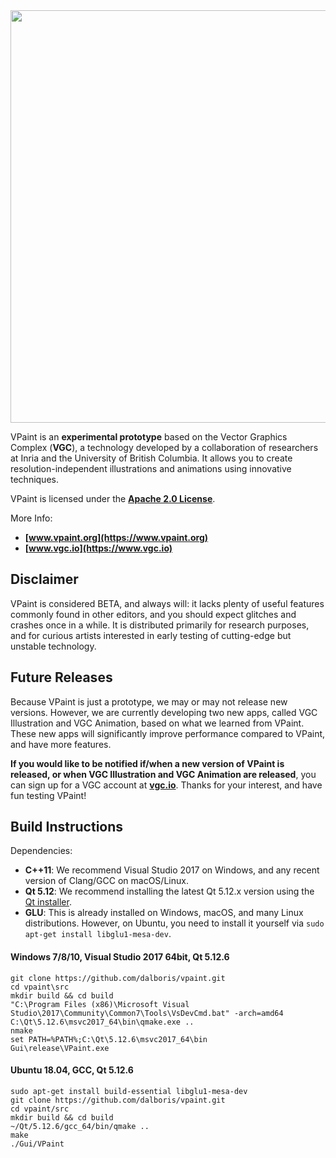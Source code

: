 <img src="https://github.com/dalboris/vpaint/blob/master/src/Gui/images/aboutlogo.png" width="660px">

VPaint is an **experimental prototype** based on the Vector
Graphics Complex (**VGC**), a technology developed by a
collaboration of researchers at Inria and the University of
British Columbia. It allows you to create resolution-independent
illustrations and animations using innovative techniques.

VPaint is licensed under the **[Apache 2.0 License](https://github.com/dalboris/vpaint/blob/master/LICENSE)**.

More Info:
- **[www.vpaint.org](https://www.vpaint.org)**
- **[www.vgc.io](https://www.vgc.io)**

## Disclaimer

VPaint is considered BETA, and always will: it
lacks plenty of useful features commonly found in other editors, and you
should expect glitches and crashes once in a while. It is distributed
primarily for research purposes, and for curious artists interested in early
testing of cutting-edge but unstable technology.

## Future Releases

Because VPaint is just a prototype, we may or may not release new versions.
However, we are currently developing two new apps, called VGC Illustration and
VGC Animation, based on what we learned from VPaint. These new apps will significantly
improve performance compared to VPaint, and have more features.

**If you would like to be notified if/when
a new version of VPaint is released, or when VGC Illustration and VGC Animation are released**, you
can sign up for a VGC account at **[vgc.io](https://www.vgc.io)**. Thanks for your interest, and have fun
testing VPaint!

## Build Instructions

Dependencies:
- **C++11**: We recommend Visual Studio 2017 on Windows, and any recent version of Clang/GCC on macOS/Linux.
- **Qt 5.12**: We recommend installing the latest Qt 5.12.x version using the [Qt installer](https://www.qt.io/download-qt-installer).
- **GLU**: This is already installed on Windows, macOS, and many Linux distributions. However, on Ubuntu, you need to install it yourself via `sudo apt-get install libglu1-mesa-dev`.

#### Windows 7/8/10, Visual Studio 2017 64bit, Qt 5.12.6

```
git clone https://github.com/dalboris/vpaint.git
cd vpaint\src
mkdir build && cd build
"C:\Program Files (x86)\Microsoft Visual Studio\2017\Community\Common7\Tools\VsDevCmd.bat" -arch=amd64
C:\Qt\5.12.6\msvc2017_64\bin\qmake.exe ..
nmake
set PATH=%PATH%;C:\Qt\5.12.6\msvc2017_64\bin
Gui\release\VPaint.exe
```

#### Ubuntu 18.04, GCC, Qt 5.12.6

```
sudo apt-get install build-essential libglu1-mesa-dev
git clone https://github.com/dalboris/vpaint.git
cd vpaint/src
mkdir build && cd build
~/Qt/5.12.6/gcc_64/bin/qmake ..
make
./Gui/VPaint
```
